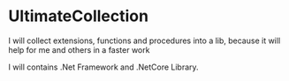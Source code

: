 # UltimateCollection
I will collect extensions, functions and procedures into a lib, because it will help for me and others in a faster work

I will contains .Net Framework and .NetCore Library.
